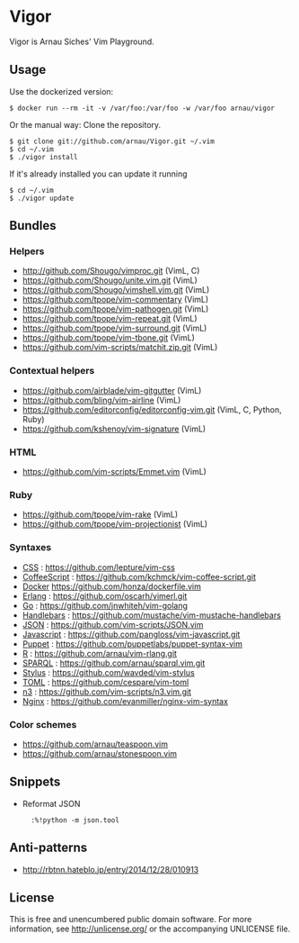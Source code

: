 # Vigor

Vigor is Arnau Siches' Vim Playground.

## Usage

Use the dockerized version:

    $ docker run --rm -it -v /var/foo:/var/foo -w /var/foo arnau/vigor

Or the manual way: Clone the repository.

    $ git clone git://github.com/arnau/Vigor.git ~/.vim
    $ cd ~/.vim
    $ ./vigor install

If it's already installed you can update it running

    $ cd ~/.vim
    $ ./vigor update

## Bundles


### Helpers

* http://github.com/Shougo/vimproc.git (VimL, C)
* https://github.com/Shougo/unite.vim.git (VimL)
* https://github.com/Shougo/vimshell.vim.git (VimL)
* https://github.com/tpope/vim-commentary (VimL)
* https://github.com/tpope/vim-pathogen.git (VimL)
* https://github.com/tpope/vim-repeat.git (VimL)
* https://github.com/tpope/vim-surround.git (VimL)
* https://github.com/tpope/vim-tbone.git (VimL)
* https://github.com/vim-scripts/matchit.zip.git (VimL)

### Contextual helpers

* https://github.com/airblade/vim-gitgutter (VimL)
* https://github.com/bling/vim-airline (VimL)
* https://github.com/editorconfig/editorconfig-vim.git (VimL, C, Python, Ruby)
* https://github.com/kshenoy/vim-signature (VimL)


### HTML

* https://github.com/vim-scripts/Emmet.vim (VimL)


### Ruby

* https://github.com/tpope/vim-rake (VimL)
* https://github.com/tpope/vim-projectionist (VimL)


### Syntaxes

* [CSS](http://www.w3.org/TR/CSS/) : https://github.com/lepture/vim-css
* [CoffeeScript](http://coffeescript.org/) : https://github.com/kchmck/vim-coffee-script.git
* [Docker](https://www.docker.com/) https://github.com/honza/dockerfile.vim
* [Erlang](http://www.erlang.org/) : https://github.com/oscarh/vimerl.git
* [Go](https://golang.org/) : https://github.com/jnwhiteh/vim-golang
* [Handlebars](http://handlebarsjs.com/) : https://github.com/mustache/vim-mustache-handlebars
* [JSON](http://json.org/) : https://github.com/vim-scripts/JSON.vim
* [Javascript](https://en.wikipedia.org/wiki/JavaScript/) : https://github.com/pangloss/vim-javascript.git
* [Puppet](https://puppetlabs.com/) : https://github.com/puppetlabs/puppet-syntax-vim
* [R](http://www.r-project.org/) : https://github.com/arnau/vim-rlang.git
* [SPARQL](http://www.w3.org/TR/sparql11-query/) : https://github.com/arnau/sparql.vim.git
* [Stylus](http://learnboost.github.com/stylus/) : https://github.com/wavded/vim-stylus
* [TOML](https://github.com/toml-lang/toml) : https://github.com/cespare/vim-toml
* [n3](http://www.w3.org/TeamSubmission/n3/) : https://github.com/vim-scripts/n3.vim.git
* [Nginx](http://nginx.org/) : https://github.com/evanmiller/nginx-vim-syntax


### Color schemes

* https://github.com/arnau/teaspoon.vim
* https://github.com/arnau/stonespoon.vim


## Snippets

* Reformat JSON

        :%!python -m json.tool


## Anti-patterns

* http://rbtnn.hateblo.jp/entry/2014/12/28/010913


## License

This is free and unencumbered public domain software. For more information, see http://unlicense.org/ or the accompanying UNLICENSE file.
